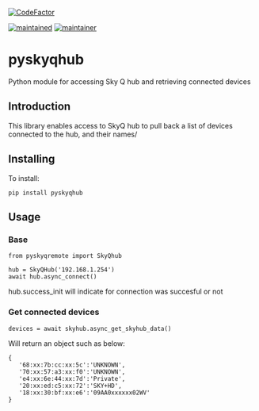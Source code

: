[![CodeFactor](https://www.codefactor.io/repository/github/rogerselwyn/skyq_hub/badge)](https://www.codefactor.io/repository/github/rogerselwyn/skyq_hub)

[![maintained](https://img.shields.io/maintenance/yes/2020.svg)](#)
[![maintainer](https://img.shields.io/badge/maintainer-%20%40RogerSelwyn-blue.svg)](https://github.com/RogerSelwyn)

# pyskyqhub
Python module for accessing Sky Q hub and retrieving connected devices

## Introduction

This library enables access to SkyQ hub to pull back a list of devices connected to the hub, and their names/

## Installing

To install:

```
pip install pyskyqhub
```

## Usage

### Base
```
from pyskyqremote import SkyQhub

hub = SkyQHub('192.168.1.254')
await hub.async_connect()
```
hub.success_init will indicate for connection was succesful or not

### Get connected devices

```
devices = await skyhub.async_get_skyhub_data()
```

Will return an object such as below:

```
{
   '68:xx:7b:cc:xx:5c':'UNKNOWN',
   '70:xx:57:a3:xx:f0':'UNKNOWN',
   'e4:xx:6e:44:xx:7d':'Private',
   '20:xx:ed:c5:xx:72':'SKY+HD',
   '18:xx:30:bf:xx:e6':'09AA0xxxxxx02WV'
}
```
